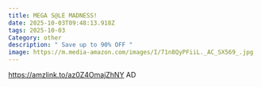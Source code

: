 ```yaml
---
title: MEGA S@LE MADNESS!
date: 2025-10-03T09:48:13.918Z
tags: 2025-10-03
Category: other
description: " Save up to 90% OFF "
image: https://m.media-amazon.com/images/I/71n8QyPFiiL._AC_SX569_.jpg
---
```

https://amzlink.to/az0Z4OmajZhNY
AD